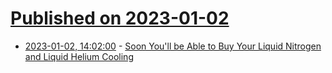 # [Published on 2023-01-02](index.md)

* [2023-01-02, 14:02:00](https://soylentnews.org/article.pl?sid=23/01/01/110215&from=rss) - [Soon You'll be Able to Buy Your Liquid Nitrogen and Liquid Helium Cooling](https://soylentnews.org/article.pl?sid=23/01/01/110215&from=rss)
